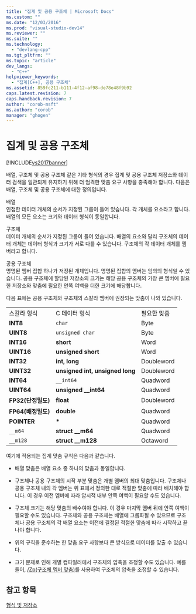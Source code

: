 ```yaml
---
title: "집계 및 공용 구조체 | Microsoft Docs"
ms.custom: ""
ms.date: "12/03/2016"
ms.prod: "visual-studio-dev14"
ms.reviewer: ""
ms.suite: ""
ms.technology: 
  - "devlang-cpp"
ms.tgt_pltfrm: ""
ms.topic: "article"
dev_langs: 
  - "C++"
helpviewer_keywords: 
  - "집계[C++], 공용 구조체"
ms.assetid: 859fc211-b111-4f12-af98-de78e48f9b92
caps.latest.revision: 7
caps.handback.revision: 7
author: "corob-msft"
ms.author: "corob"
manager: "ghogen"
---
```

# 집계 및 공용 구조체
[!INCLUDE[vs2017banner](../assembler/inline/includes/vs2017banner.md)]

배열, 구조체 및 공용 구조체 같은 기타 형식의 경우 집계 및 공용 구조체 저장소와 데이터 검색을 일관되게 유지하기 위해 더 엄격한 맞춤 요구 사항을 충족해야 합니다.  다음은 배열, 구조체 및 공용 구조체에 대한 정의입니다.  
  
 배열  
 인접한 데이터 개체의 순서가 지정된 그룹이 들어 있습니다.  각 개체를 요소라고 합니다.  배열의 모든 요소는 크기와 데이터 형식이 동일합니다.  
  
 구조체  
 데이터 개체의 순서가 지정된 그룹이 들어 있습니다.  배열의 요소와 달리 구조체의 데이터 개체는 데이터 형식과 크기가 서로 다를 수 있습니다.  구조체의 각 데이터 개체를 멤버라고 합니다.  
  
 공용 구조체  
 명명된 멤버 집합 하나가 저장된 개체입니다.  명명된 집합의 멤버는 임의의 형식일 수 있습니다.  공용 구조체에 할당된 저장소의 크기는 해당 공용 구조체의 가장 큰 멤버에 필요한 저장소와 맞춤에 필요한 안쪽 여백을 더한 크기에 해당합니다.  
  
 다음 표에는 공용 구조체와 구조체의 스칼라 멤버에 권장되는 맞춤이 나와 있습니다.  
  
||||  
|-|-|-|  
|스칼라 형식|C 데이터 형식|필요한 맞춤|  
|**INT8**|`char`|Byte|  
|**UINT8**|`unsigned char`|Byte|  
|**INT16**|**short**|Word|  
|**UINT16**|**unsigned short**|Word|  
|**INT32**|**int, long**|Doubleword|  
|**UINT32**|**unsigned int, unsigned long**|Doubleword|  
|**INT64**|`__int64`|Quadword|  
|**UINT64**|**unsigned \_\_int64**|Quadword|  
|**FP32\(단정밀도\)**|**float**|Doubleword|  
|**FP64\(배정밀도\)**|**double**|Quadword|  
|**POINTER**|**\***|Quadword|  
|`__m64`|**struct \_\_m64**|Quadword|  
|`__m128`|**struct \_\_m128**|Octaword|  
  
 여기에 적용되는 집계 맞춤 규칙은 다음과 같습니다.  
  
-   배열 맞춤은 배열 요소 중 하나의 맞춤과 동일합니다.  
  
-   구조체나 공용 구조체의 시작 부분 맞춤은 개별 멤버의 최대 맞춤입니다.  구조체나 공용 구조체 내의 각 멤버는 위 표에서 정의한 대로 적절한 맞춤에 따라 배치해야 합니다. 이 경우 이전 멤버에 따라 암시적 내부 안쪽 여백이 필요할 수도 있습니다.  
  
-   구조체 크기는 해당 맞춤의 배수여야 합니다. 이 경우 마지막 멤버 뒤에 안쪽 여백이 필요할 수도 있습니다.  구조체와 공용 구조체는 배열에 그룹화될 수 있으므로 구조체나 공용 구조체의 각 배열 요소는 이전에 결정된 적절한 맞춤에 따라 시작하고 끝나야 합니다.  
  
-   위의 규칙을 준수하는 한 맞춤 요구 사항보다 큰 방식으로 데이터를 맞출 수 있습니다.  
  
-   크기 문제로 인해 개별 컴파일러에서 구조체의 압축을 조정할 수도 있습니다.  예를 들어, [\/Zp\(구조체 멤버 맞춤\)](../build/reference/zp-struct-member-alignment.md)를 사용하여 구조체의 압축을 조정할 수 있습니다.  
  
## 참고 항목  
 [형식 및 저장소](../build/types-and-storage.md)